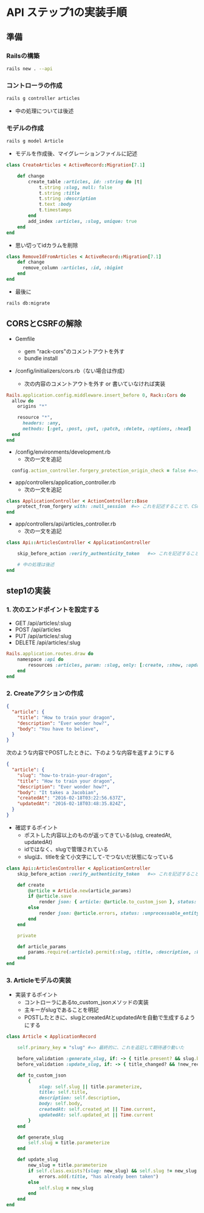 # API ステップ1の実装手順

## 準備

### Railsの構築
```bash
rails new . --api
```

### コントローラの作成
```bash
rails g controller articles
```

- 中の処理については後述


### モデルの作成
```bash
rails g model Article
```

- モデルを作成後、マイグレーションファイルに記述
```rb
class CreateArticles < ActiveRecord::Migration[7.1]

    def change
        create_table :articles, id: :string do |t|
            t.string :slug, null: false
            t.string :title
            t.string :description
            t.text :body
            t.timestamps
        end
        add_index :articles, :slug, unique: true
    end
end
```

- 思い切ってidカラムを削除
```rb
class RemoveIdFromArticles < ActiveRecord::Migration[7.1]
    def change
      remove_column :articles, :id, :bigint
    end
end
```

- 最後に
```bash
rails db:migrate
```

## CORSとCSRFの解除

- Gemfile
    - gem "rack-cors"のコメントアウトを外す
    - bundle install

- /config/initializers/cors.rb（ない場合は作成）
    - 次の内容のコメントアウトを外す or 書いていなければ実装
```rb
Rails.application.config.middleware.insert_before 0, Rack::Cors do
  allow do
    origins "*"

    resource "*",
      headers: :any,
      methods: [:get, :post, :put, :patch, :delete, :options, :head]
  end
end
```

- /config/environments/development.rb
  - 次の一文を追記
```rb
  config.action_controller.forgery_protection_origin_check = false #=>追記
```

- app/controllers/application_controller.rb
   - 次の一文を追記
```rb
class ApplicationController < ActionController::Base
    protect_from_forgery with: :null_session  #=> これを記述することで、CSRFを解除！
end
```

- app/controllers/api/articles_controller.rb
  - 次の一文を追記
```rb
class Api::ArticlesController < ApplicationController

    skip_before_action :verify_authenticity_token   #=> これを記述することで、CSRFを解除！

    # 中の処理は後述
end
```

## step1の実装

### 1. 次のエンドポイントを設定する
  - GET /api/articles/:slug
  - POST /api/articles
  - PUT /api/articles/:slug
  - DELETE /api/articles/:slug

```rb routes.rb
Rails.application.routes.draw do
    namespace :api do
        resources :articles, param: :slug, only: [:create, :show, :update, :destroy]
    end
end
```

### 2. Createアクションの作成
```json
{
  "article": {
    "title": "How to train your dragon",
    "description": "Ever wonder how?",
    "body": "You have to believe",
  }
}
```

次のような内容でPOSTしたときに、下のような内容を返すようにする

```json
{
  "article": {
    "slug": "how-to-train-your-dragon",
    "title": "How to train your dragon",
    "description": "Ever wonder how?",
    "body": "It takes a Jacobian",
    "createdAt": "2016-02-18T03:22:56.637Z",
    "updatedAt": "2016-02-18T03:48:35.824Z",
  }
}
```

- 確認するポイント
  - ポストした内容以上のものが返ってきている(slug, createdAt, updatedAt)
  - idではなく、slugで管理されている
  - slugは、titleを全て小文字にして-でつないだ状態になっている

```rb articles_controller.rb
class Api::ArticlesController < ApplicationController
    skip_before_action :verify_authenticity_token   #=> これを記述することで、CSRFを解除！

    def create
        @article = Article.new(article_params)
        if @article.save
            render json: { article: @article.to_custom_json }, status: :created
        else
            render json: @article.errors, status: :unprocessable_entity
        end
    end

    private

    def article_params
        params.require(:article).permit(:slug, :title, :description, :body)
    end
end
```

### 3. Articleモデルの実装

- 実装するポイント
  - コントローラにあるto_custom_jsonメソッドの実装
  - 主キーがslugであることを明記
  - POSTしたときに、slugとcreatedAtとupdatedAtを自動で生成するようにする

```rb :article.rb
class Article < ApplicationRecord

    self.primary_key = "slug" #=> 最終的に、これを追記して期待通り動いた

    before_validation :generate_slug, if: -> { title.present? && slug.blank? }
    before_validation :update_slug, if: -> { title_changed? && !new_record? }

    def to_custom_json
        {
            slug: self.slug || title.parameterize,
            title: self.title,
            description: self.description,
            body: self.body,
            createdAt: self.created_at || Time.current,
            updatedAt: self.updated_at || Time.current
        }
    end

    def generate_slug
        self.slug = title.parameterize
    end

    def update_slug
        new_slug = title.parameterize
        if self.class.exists?(slug: new_slug) && self.slug != new_slug
            errors.add(:title, "has already been taken")
        else
            self.slug = new_slug
        end
    end
end
```


